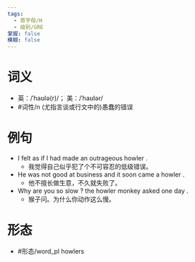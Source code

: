 ```yaml
---
tags:
  - 首字母/H
  - 级别/GRE
掌握: false
模糊: false
---
```

# 词义
- 英：/ˈhaʊlə(r)/； 美：/ˈhaʊlər/
- #词性/n  (尤指言谈或行文中的)愚蠢的错误
# 例句
- I felt as if I had made an outrageous howler .
	- 我觉得自己似乎犯了个不可容忍的低级错误。
- He was not good at business and it soon came a howler .
	- 他不擅长做生意，不久就失败了。
- Why are you so slow ? the howler monkey asked one day .
	- 猴子问。为什么你动作这么慢。
# 形态
- #形态/word_pl howlers
